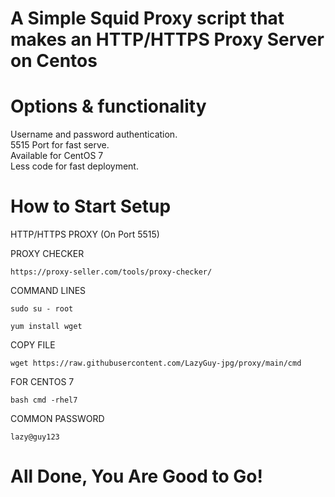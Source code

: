 # A Simple Squid Proxy script that makes an HTTP/HTTPS Proxy Server on Centos

# Options & functionality

Username and password authentication.<br />
5515 Port for fast serve.<br />
Available for CentOS 7<br />
Less code for fast deployment.<br />

# How to Start Setup

HTTP/HTTPS PROXY (On Port 5515)

PROXY CHECKER
```
https://proxy-seller.com/tools/proxy-checker/
```
COMMAND LINES
```
sudo su - root
```

```
yum install wget
```
COPY FILE
```
wget https://raw.githubusercontent.com/LazyGuy-jpg/proxy/main/cmd
```
FOR CENTOS 7
```
bash cmd -rhel7
```
COMMON PASSWORD
```
lazy@guy123
```
# All Done, You Are Good to Go!
